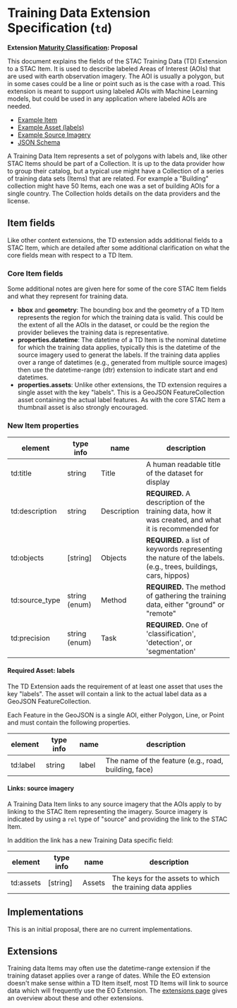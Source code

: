 # Training Data Extension Specification (`td`)

**Extension [Maturity Classification](../README.md#extension-maturity): Proposal**

This document explains the fields of the STAC Training Data (TD) Extension to a STAC Item. It is used to describe labeled Areas of Interest (AOIs) that are used with earth observation imagery. The AOI is usually a polygon, but in some cases could be a line or point such as is the case with a road. This extension is meant to support using labeled AOIs with Machine Learning models, but could be used in any application where labeled AOIs are needed.

- [Example Item](example-roads.json)
- [Example Asset (labels)](example-labels.json)
- [Example Source Imagery](example-source.json)
- [JSON Schema](schema.json)

A Training Data Item represents a set of polygons with labels and, like other STAC Items should be part of a Collection. It is up to the data provider how to group their catalog, but a typical use might have a Collection of a series of training data sets (Items) that are related. For example a "Building" collection might have 50 Items, each one was a set of building AOIs for a single country. The Collection holds details on the data providers and the license.

## Item fields
Like other content extensions, the TD extension adds additional fields to a STAC Item, which are detailed after some additional clarification on what the core fields mean with respect to a TD Item.

### Core Item fields
Some additional notes are given here for some of the core STAC Item fields and what they represent for training data.

- **bbox** and **geometry**: The bounding box and the geometry of a TD Item represents the region for which the training data is valid. This could be the extent of all the AOIs in the dataset, or could be the region the provider believes the training data is representative.
- **properties.datetime**: The datetime of a TD Item is the nominal datetime for which the training data applies, typically this is the datetime of the source imagery used to generat the labels. If the training data applies over a range of datetimes (e.g., generated from multiple source images) then use the datetime-range (dtr) extension to indicate start and end datetimes.
- **properties.assets**: Unlike other extensions, the TD extension requires a single asset with the key "labels". This is a GeoJSON FeatureCollection asset containing the actual label features. As with the core STAC Item a thumbnail asset is also strongly encouraged.

### New Item properties
| element         | type info       | name                       | description       | 
|-----------------|-----------------|----------------------------|--------------------------------------------------------------------------------------------------| 
| td:title | string | Title | A human readable title of the dataset for display |
| td:description | string | Description | **REQUIRED.** A description of the training data, how it was created, and what it is recommended for |
| td:objects | [string] | Objects | **REQUIRED.** a list of keywords representing the nature of the labels. (e.g., trees, buildings, cars, hippos)
| td:source_type      | string (enum)     |  Method                | **REQUIRED.** The method of gathering the training data, either "ground" or "remote" |
| td:precision  | string (enum) | Task             |  **REQUIRED.** One of 'classification', 'detection', or 'segmentation' |

#### Required Asset: labels
The TD Extension aads the requirement of at least one asset that uses the key "labels". The asset will contain a link to the actual label data as a GeoJSON FeatureCollection.

Each Feature in the GeoJSON is a single AOI, either Polygon, Line, or Point and must contain the following properties.

| element         | type info       | name                       | description       | 
|-----------------|-----------------|----------------------------|--------------------------------------------------------------------------------------------------| 
| td:label | string | label | The name of the feature (e.g., road, building, face) |

#### Links: source imagery
A Training Data Item links to any source imagery that the AOIs apply to by linking to the STAC Item representing the imagery. Source imagery is indicated by using a `rel` type of "source" and providing the link to the STAC Item.

In addition the link has a new Training Data specific field:

| element         | type info       | name                       | description       | 
|-----------------|-----------------|----------------------------|--------------------------------------------------------------------------------------------------| 
| td:assets | [string] | Assets | The keys for the assets to which the training data applies |


## Implementations
This is an initial proposal, there are no current implementations.

## Extensions
Training data Items may often use the datetime-range extension if the training dataset applies over a range of dates. While the EO extension doesn't make sense within a TD Item itself, most TD Items will link to source data which will frequently use the EO Extension. The [extensions page](../README.md) gives an overview about these and other extensions.
